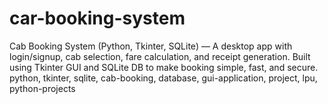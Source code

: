 # car-booking-system
Cab Booking System (Python, Tkinter, SQLite) — A desktop app with login/signup, cab selection, fare calculation, and receipt generation. Built using Tkinter GUI and SQLite DB to make booking simple, fast, and secure.
python, tkinter, sqlite, cab-booking, database, gui-application, project, lpu, python-projects

